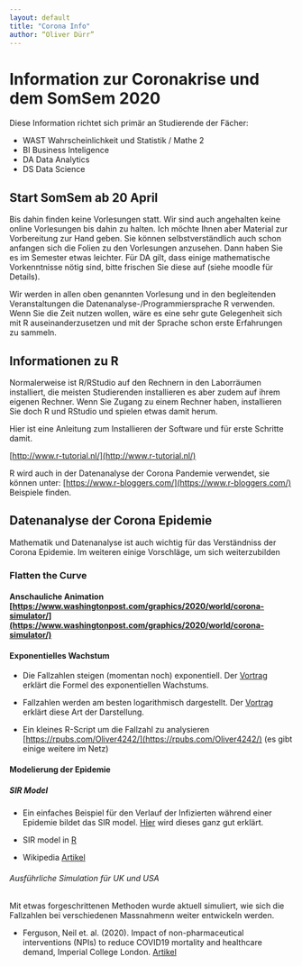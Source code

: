 ```yaml
---
layout: default
title: "Corona Info"
author: “Oliver Dürr”
---
```


# Information zur Coronakrise und dem SomSem 2020

Diese Information richtet sich primär an Studierende der Fächer:

* WAST Wahrscheinlichkeit und Statistik / Mathe 2
* BI Business Inteligence
* DA Data Analytics
* DS Data Science

## Start SomSem ab 20 April
Bis dahin finden keine Vorlesungen statt. Wir sind auch angehalten keine online Vorlesungen bis dahin zu halten. Ich möchte Ihnen aber Material zur Vorbereitung zur Hand geben. Sie können selbstverständlich auch schon anfangen sich die Folien zu den Vorlesungen anzusehen. Dann haben Sie es im Semester etwas leichter. Für DA gilt, dass einige mathematische Vorkenntnisse nötig sind, bitte frischen Sie diese auf (siehe moodle für Details).
 

Wir werden in allen oben genannten Vorlesung und in den begleitenden Veranstaltungen die Datenanalyse-/Programmiersprache R verwenden. Wenn Sie die Zeit nutzen wollen, wäre es eine sehr gute Gelegenheit sich mit R auseinanderzusetzen und mit der Sprache schon erste Erfahrungen zu sammeln. 


## Informationen zu R
Normalerweise ist R/RStudio auf den Rechnern in den Laborräumen installiert, die meisten Studierenden installieren es aber zudem auf ihrem eigenen Rechner. Wenn Sie Zugang zu einem Rechner haben, installieren Sie doch R und RStudio und spielen etwas damit herum.

 
Hier ist eine Anleitung zum Installieren der Software und für erste Schritte damit. 

[http://www.r-tutorial.nl/](http://www.r-tutorial.nl/)

R wird auch in der Datenanalyse der Corona Pandemie verwendet, sie können unter: [https://www.r-bloggers.com/](https://www.r-bloggers.com/) Beispiele finden.
 
## Datenanalyse der Corona Epidemie
Mathematik und Datenanalyse ist auch wichtig für das Verständniss der Corona Epidemie. Im weiteren einige Vorschläge, um sich weiterzubilden

### Flatten the Curve

#### Anschauliche Animation  [https://www.washingtonpost.com/graphics/2020/world/corona-simulator/](https://www.washingtonpost.com/graphics/2020/world/corona-simulator/) 

#### Exponentielles Wachstum 
* Die Fallzahlen steigen (momentan noch) exponentiell. Der [Vortrag](https://www.youtube.com/watch?v=7KTagbXMs_Q&t=24s) erklärt die Formel des exponentiellen Wachstums.

* Fallzahlen werden am besten logarithmisch dargestellt. Der [Vortrag](https://www.youtube.com/watch?v=n1CXxs2LS9o) erklärt diese Art der Darstellung.

* Ein kleines R-Script um die Fallzahl zu analysieren [https://rpubs.com/Oliver4242/](https://rpubs.com/Oliver4242/) (es gibt einige weitere im Netz)  

#### Modelierung der Epidemie 

##### SIR Model
* Ein einfaches Beispiel für den Verlauf der Infizierten während einer Epidemie bildet das SIR model. [Hier](https://www.youtube.com/watch?v=NKMHhm2Zbkw) wird dieses ganz gut erklärt. 

* SIR model in [R](https://staff.math.su.se/hoehle/blog/2020/03/16/flatteningthecurve.html)

* Wikipedia [Artikel](https://en.wikipedia.org/wiki/Compartmental_models_in_epidemiology)

###### Ausführliche Simulation für UK und USA

Mit etwas forgeschrittenen Methoden wurde aktuell simuliert, wie sich die Fallzahlen bei verschiedenen Massnahmenn weiter entwickeln werden.

* Ferguson, Neil et. al. (2020). Impact of non-pharmaceutical interventions (NPIs) to reduce COVID19 mortality and healthcare demand,  Imperial College London. [Artikel](https://www.imperial.ac.uk/media/imperial-college/medicine/sph/ide/gida-fellowships/Imperial-College-COVID19-NPI-modelling-16-03-2020.pdf)












